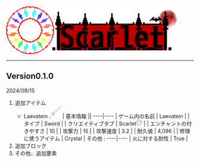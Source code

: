 ![Scarlet Logo](/IMG/Scarlet%20Logo.png)
___  
## Version0.1.0
2024/09/15
1. 追加アイテム
    - Laevatein <img src="/IMG/laevatein-1.0.2.png" height="32px">
    | 基本情報 ||
    ----|----
    | ゲーム内の名前 | Laevatein |
    | タイプ | Sword |
    | クリエイティブタブ | Scarlet<img src="/IMG/Scarlet%20MOD.png" height="16px"> |
    | エンチャントの付きやすさ | 10 |
    | 攻撃力 | 15 |
    | 攻撃速度 | 3.2 |
    | 耐久値 | 4,096 |
    | 修理に使うアイテム | Crystal |
その他 :
    ----|----
    | 火に対する耐性 | True |
3. 追加ブロック
4. その他、追加要素
